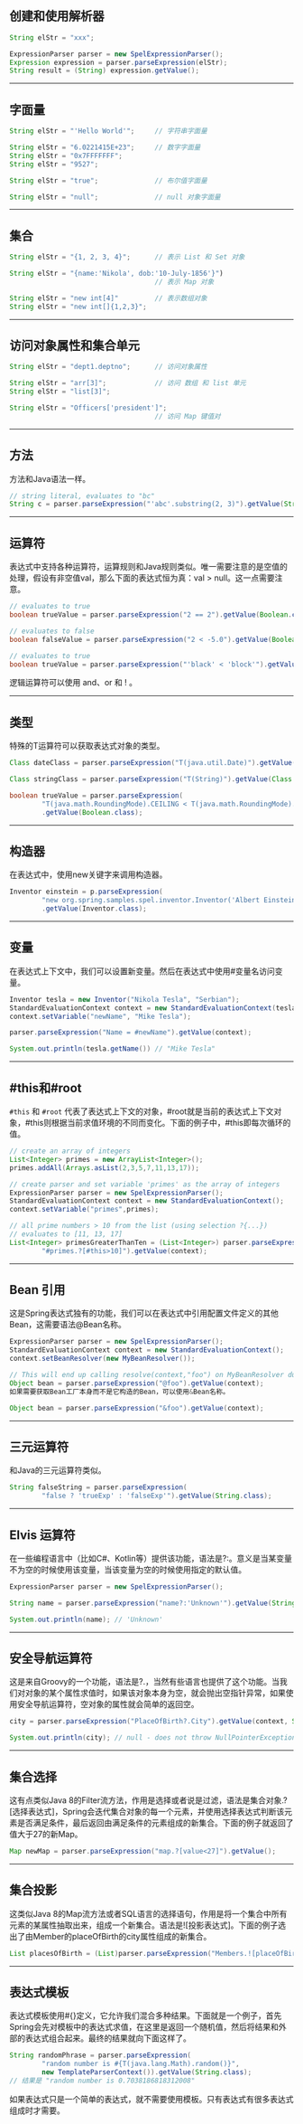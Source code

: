 ## 创建和使用解析器

```java
String elStr = "xxx";

ExpressionParser parser = new SpelExpressionParser();
Expression expression = parser.parseExpression(elStr);
String result = (String) expression.getValue();
```

---
## 字面量

```java
String elStr = "'Hello World'";     // 字符串字面量

String elStr = "6.0221415E+23";     // 数字字面量
String elStr = "0x7FFFFFFF";
String elStr = "9527";

String elStr = "true";              // 布尔值字面量

String elStr = "null";              // null 对象字面量
```

---
## 集合

```java
String elStr = "{1, 2, 3, 4}";      // 表示 List 和 Set 对象

String elStr = "{name:'Nikola', dob:'10-July-1856'}")
                                    // 表示 Map 对象

String elStr = "new int[4]"         // 表示数组对象
String elStr = "new int[]{1,2,3}";
```

---
## 访问对象属性和集合单元

```java
String elStr = "dept1.deptno";      // 访问对象属性

String elStr = "arr[3]";            // 访问 数组 和 list 单元
String elStr = "list[3]";

String elStr = "Officers['president']";
                                    // 访问 Map 键值对
```


---
## 方法

方法和Java语法一样。

```java
// string literal, evaluates to "bc"
String c = parser.parseExpression("'abc'.substring(2, 3)").getValue(String.class);
```

---
## 运算符

表达式中支持各种运算符，运算规则和Java规则类似。唯一需要注意的是空值的处理，假设有非空值val，那么下面的表达式恒为真：val > null。这一点需要注意。

```java
// evaluates to true
boolean trueValue = parser.parseExpression("2 == 2").getValue(Boolean.class);

// evaluates to false
boolean falseValue = parser.parseExpression("2 < -5.0").getValue(Boolean.class);

// evaluates to true
boolean trueValue = parser.parseExpression("'black' < 'block'").getValue(Boolean.class);
```

逻辑运算符可以使用 and、or 和 ! 。

---

## 类型

特殊的T运算符可以获取表达式对象的类型。

```java
Class dateClass = parser.parseExpression("T(java.util.Date)").getValue(Class.class);

Class stringClass = parser.parseExpression("T(String)").getValue(Class.class);

boolean trueValue = parser.parseExpression(
        "T(java.math.RoundingMode).CEILING < T(java.math.RoundingMode).FLOOR")
        .getValue(Boolean.class);
```

---
## 构造器

在表达式中，使用new关键字来调用构造器。

```java
Inventor einstein = p.parseExpression(
        "new org.spring.samples.spel.inventor.Inventor('Albert Einstein', 'German')")
        .getValue(Inventor.class);
```

---
## 变量

在表达式上下文中，我们可以设置新变量。然后在表达式中使用#变量名访问变量。

```java
Inventor tesla = new Inventor("Nikola Tesla", "Serbian");
StandardEvaluationContext context = new StandardEvaluationContext(tesla);
context.setVariable("newName", "Mike Tesla");

parser.parseExpression("Name = #newName").getValue(context);

System.out.println(tesla.getName()) // "Mike Tesla"
```

---
## #this和#root

`#this` 和 `#root` 代表了表达式上下文的对象，#root就是当前的表达式上下文对象，#this则根据当前求值环境的不同而变化。下面的例子中，#this即每次循环的值。

```java
// create an array of integers
List<Integer> primes = new ArrayList<Integer>();
primes.addAll(Arrays.asList(2,3,5,7,11,13,17));

// create parser and set variable 'primes' as the array of integers
ExpressionParser parser = new SpelExpressionParser();
StandardEvaluationContext context = new StandardEvaluationContext();
context.setVariable("primes",primes);

// all prime numbers > 10 from the list (using selection ?{...})
// evaluates to [11, 13, 17]
List<Integer> primesGreaterThanTen = (List<Integer>) parser.parseExpression(
        "#primes.?[#this>10]").getValue(context);
```

---
## Bean 引用

这是Spring表达式独有的功能，我们可以在表达式中引用配置文件定义的其他Bean，这需要语法@Bean名称。

```java
ExpressionParser parser = new SpelExpressionParser();
StandardEvaluationContext context = new StandardEvaluationContext();
context.setBeanResolver(new MyBeanResolver());

// This will end up calling resolve(context,"foo") on MyBeanResolver during evaluation
Object bean = parser.parseExpression("@foo").getValue(context);
如果需要获取Bean工厂本身而不是它构造的Bean，可以使用&Bean名称。

Object bean = parser.parseExpression("&foo").getValue(context);
```

---
## 三元运算符

和Java的三元运算符类似。

```java
String falseString = parser.parseExpression(
        "false ? 'trueExp' : 'falseExp'").getValue(String.class);
```

---
## Elvis 运算符

在一些编程语言中（比如C#、Kotlin等）提供该功能，语法是?:。意义是当某变量不为空的时候使用该变量，当该变量为空的时候使用指定的默认值。

```java
ExpressionParser parser = new SpelExpressionParser();

String name = parser.parseExpression("name?:'Unknown'").getValue(String.class);

System.out.println(name); // 'Unknown'
```

---
## 安全导航运算符

这是来自Groovy的一个功能，语法是?.，当然有些语言也提供了这个功能。当我们对对象的某个属性求值时，如果该对象本身为空，就会抛出空指针异常，如果使用安全导航运算符，空对象的属性就会简单的返回空。

```java
city = parser.parseExpression("PlaceOfBirth?.City").getValue(context, String.class);

System.out.println(city); // null - does not throw NullPointerException!!!
```

---
## 集合选择

这有点类似Java 8的Filter流方法，作用是选择或者说是过滤，语法是集合对象.?[选择表达式]，Spring会迭代集合对象的每一个元素，并使用选择表达式判断该元素是否满足条件，最后返回由满足条件的元素组成的新集合。下面的例子就返回了值大于27的新Map。

```java
Map newMap = parser.parseExpression("map.?[value<27]").getValue();
```

---
## 集合投影

这类似Java 8的Map流方法或者SQL语言的选择语句，作用是将一个集合中所有元素的某属性抽取出来，组成一个新集合。语法是![投影表达式]。下面的例子选出了由Member的placeOfBirth的city属性组成的新集合。

```java
List placesOfBirth = (List)parser.parseExpression("Members.![placeOfBirth.city]");
```

---
## 表达式模板

表达式模板使用#{}定义，它允许我们混合多种结果。下面就是一个例子，首先Spring会先对模板中的表达式求值，在这里是返回一个随机值，然后将结果和外部的表达式组合起来。最终的结果就向下面这样了。

```java
String randomPhrase = parser.parseExpression(
        "random number is #{T(java.lang.Math).random()}",
        new TemplateParserContext()).getValue(String.class);
// 结果是 "random number is 0.7038186818312008"
```

如果表达式只是一个简单的表达式，就不需要使用模板。只有表达式有很多表达式组成时才需要。
